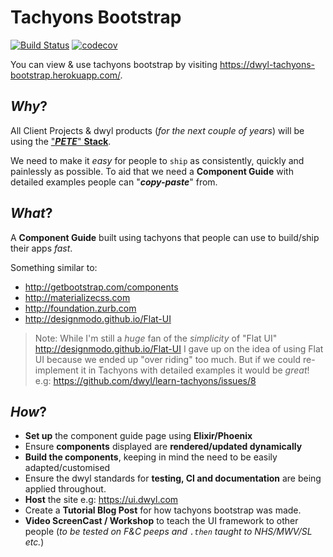 # Tachyons Bootstrap
[![Build Status](https://travis-ci.org/dwyl/tachyons-bootstrap.svg?branch=master)](https://travis-ci.org/dwyl/tachyons-bootstrap)
[![codecov](https://codecov.io/gh/dwyl/tachyons-bootstrap/branch/master/graph/badge.svg)](https://codecov.io/gh/dwyl/tachyons-bootstrap)

You can view & use tachyons bootstrap by visiting
https://dwyl-tachyons-bootstrap.herokuapp.com/.

## _Why_?

All Client Projects & dwyl products (_for the next couple of years_) will be using the ["***PETE***" **Stack**](https://github.com/dwyl/technology-stack/#the-pete-stack).

We need to make it _easy_ for people to `ship` as consistently, quickly and painlessly as possible. To aid that we need a **Component Guide** with detailed examples people can "***copy-paste***" from.

## _What_?

A **Component Guide** built using tachyons that people can use to build/ship their apps _fast_.

Something similar to:
+ http://getbootstrap.com/components
+ http://materializecss.com
+ http://foundation.zurb.com
+ http://designmodo.github.io/Flat-UI

> Note: While I'm still a _huge_ fan of the _simplicity_ of "Flat UI" http://designmodo.github.io/Flat-UI I gave up on the idea of using Flat UI because we ended up "over riding" too much. But if we could re-implement it in Tachyons with detailed examples it would be _great_! e.g: https://github.com/dwyl/learn-tachyons/issues/8

## _How_?

+ **Set up** the component guide page using **Elixir/Phoenix**
+ Ensure **components** displayed are **rendered/updated dynamically**
+ **Build the components**, keeping in mind the need to be easily adapted/customised
+ Ensure the dwyl standards for **testing, CI and documentation** are being applied throughout.
+ **Host** the site e.g: https://ui.dwyl.com
+ Create a **Tutorial Blog Post** for how tachyons bootstrap was made.
+ **Video ScreenCast / Workshop** to teach the UI framework to other people (_to be tested on F&C peeps and `.then` taught to NHS/MWV/SL etc._)

